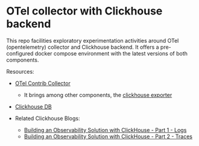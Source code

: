 # OTel collector with Clickhouse backend

This repo facilities exploratory  experimentation activities around OTel (opentelemetry) collector and Clickhouse backend. It offers a pre-configured docker compose environment with the latest versions of both components.

Resources:

- [OTel Contrib Collector](https://github.com/open-telemetry/opentelemetry-collector-contrib)
  - It brings among other components, the [clickhouse exporter](https://github.com/open-telemetry/opentelemetry-collector-contrib/tree/main/exporter/clickhouseexporter)
- [Clickhouse DB](https://github.com/ClickHouse/ClickHouse)

- Related Clickhouse Blogs:
  - [Building an Observability Solution with ClickHouse - Part 1 - Logs](https://clickhouse.com/blog/storing-log-data-in-clickhouse-fluent-bit-vector-open-telemetry)
  - [Building an Observability Solution with ClickHouse - Part 2 - Traces](https://clickhouse.com/blog/storing-traces-and-spans-open-telemetry-in-clickhouse)
